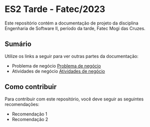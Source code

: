 # ES2 Tarde - Fatec/2023

Este repositório contém a documentação de projeto da disciplina Engenharia de Software II, período da tarde, Fatec Mogi das Cruzes.

## Sumário

Utilize os links a seguir para ver outras partes da documentação:

* Problema de negócio [Problema de negócio](PROBLEMAS.md)
* Atividades de negócio [Atividades de negócio](ATIVIDADES.md)

## Como contribuir

Para contribuir com este repositório, você deve seguir as seguintes recomendações:
* Recomendação 1
* Recomendação 2